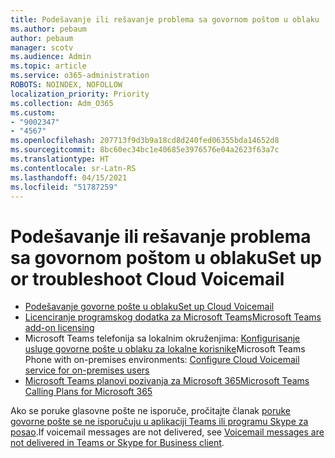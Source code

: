 ```yaml
---
title: Podešavanje ili rešavanje problema sa govornom poštom u oblaku
ms.author: pebaum
author: pebaum
manager: scotv
ms.audience: Admin
ms.topic: article
ms.service: o365-administration
ROBOTS: NOINDEX, NOFOLLOW
localization_priority: Priority
ms.collection: Adm_O365
ms.custom:
- "9002347"
- "4567"
ms.openlocfilehash: 207713f9d3b9a18cd8d240fed06355bda14652d8
ms.sourcegitcommit: 8bc60ec34bc1e40685e3976576e04a2623f63a7c
ms.translationtype: HT
ms.contentlocale: sr-Latn-RS
ms.lasthandoff: 04/15/2021
ms.locfileid: "51787259"
---
```

# <a name="set-up-or-troubleshoot-cloud-voicemail"></a><span data-ttu-id="656ea-102">Podešavanje ili rešavanje problema sa govornom poštom u oblaku</span><span class="sxs-lookup"><span data-stu-id="656ea-102">Set up or troubleshoot Cloud Voicemail</span></span>

- [<span data-ttu-id="656ea-103">Podešavanje govorne pošte u oblaku</span><span class="sxs-lookup"><span data-stu-id="656ea-103">Set up Cloud Voicemail</span></span>](https://docs.microsoft.com/microsoftteams/set-up-phone-system-voicemail) 
- [<span data-ttu-id="656ea-104">Licenciranje programskog dodatka za Microsoft Teams</span><span class="sxs-lookup"><span data-stu-id="656ea-104">Microsoft Teams add-on licensing</span></span>](https://docs.microsoft.com/microsoftteams/teams-add-on-licensing/microsoft-teams-add-on-licensing) 
- <span data-ttu-id="656ea-105">Microsoft Teams telefonija sa lokalnim okruženjima: [Konfigurisanje usluge govorne pošte u oblaku za lokalne korisnike](https://docs.microsoft.com/skypeforbusiness/hybrid/configure-cloud-voicemail)</span><span class="sxs-lookup"><span data-stu-id="656ea-105">Microsoft Teams Phone with on-premises environments: [Configure Cloud Voicemail service for on-premises users](https://docs.microsoft.com/skypeforbusiness/hybrid/configure-cloud-voicemail)</span></span> 
- [<span data-ttu-id="656ea-106">Microsoft Teams planovi pozivanja za Microsoft 365</span><span class="sxs-lookup"><span data-stu-id="656ea-106">Microsoft Teams Calling Plans for Microsoft 365</span></span>](https://docs.microsoft.com//microsoftteams/calling-plans-for-office-365) 

<span data-ttu-id="656ea-107">Ako se poruke glasovne pošte ne isporuče, pročitajte članak [poruke govorne pošte se ne isporučuju u aplikaciji Teams ili programu Skype za posao](https://docs.microsoft.com/SkypeForBusiness/troubleshoot/hybrid-phone-system/voicemails-not-delivered).</span><span class="sxs-lookup"><span data-stu-id="656ea-107">If voicemail messages are not delivered, see [Voicemail messages are not delivered in Teams or Skype for Business client](https://docs.microsoft.com/SkypeForBusiness/troubleshoot/hybrid-phone-system/voicemails-not-delivered).</span></span>